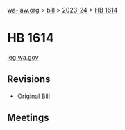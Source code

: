 [wa-law.org](/) > [bill](/bill/) > [2023-24](/bill/2023-24/) > [HB 1614](/bill/2023-24/hb/1614/)

# HB 1614
[leg.wa.gov](https://app.leg.wa.gov/billsummary?BillNumber=1614&Year=2023&Initiative=false)

## Revisions
* [Original Bill](1/)

## Meetings